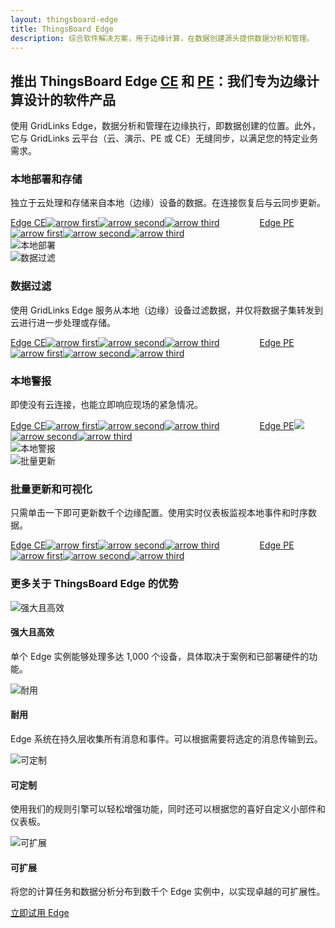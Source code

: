 ```yaml
---
layout: thingsboard-edge
title: ThingsBoard Edge
description: 综合软件解决方案，用于边缘计算，在数据创建源头提供数据分析和管理。
---
```


<section id="intro">
	<main>
		<h1 class="intro_title">推出 ThingsBoard Edge <a href="/docs/edge/getting-started-guides/what-is-edge/">CE</a> 和 <a href="/docs/pe/edge/getting-started-guides/what-is-edge/">PE</a>：我们专为边缘计算设计的软件产品</h1>
        <p class="labeling">使用 GridLinks Edge，数据分析和管理在边缘执行，即数据创建的位置。此外，它与 GridLinks 云平台（云、演示、PE 或 CE）无缝同步，以满足您的特定业务需求。</p>
	</main>
</section>

<section id="local-deployment">
    <main>
        <div id="background">
            <div class="main1"></div><div class="small1"></div><div class="small2"></div><div class="small3"></div><div class="small4"></div>
        </div>
        <div class="block">
            <div class="feature-des"><h3 class="item-heading">本地部署和存储</h3>
                <p>独立于云处理和存储来自本地（边缘）设备的数据。在连接恢复后与云同步更新。</p>
                <a class="read-more-button" href="/docs/edge/getting-started-guides/what-is-edge/">Edge CE<img class="arrow first" src="/images/pe/read-more-arrow.svg" alt="arrow first"><img class="arrow second" src="/images/pe/read-more-arrow.svg" alt="arrow second"><img class="arrow third" src="/images/pe/read-more-arrow.svg" alt="arrow third"></a>
                <a class="read-more-button" style="margin-left: 60px;" href="/docs/pe/edge/getting-started-guides/what-is-edge/">Edge PE<img class="arrow first" src="/images/pe/read-more-arrow.svg" alt="arrow first"><img class="arrow second" src="/images/pe/read-more-arrow.svg" alt="arrow second"><img class="arrow third" src="/images/pe/read-more-arrow.svg" alt="arrow third"></a>
            </div>
            <div class="block-img">
                <img src="/images/edge/local-deployment.svg" alt="本地部署">
            </div>
        </div>
    </main>
</section>

<section id="data-filtering">
    <main>
        <div class="block">
            <div class="block-img">
                <img src="/images/edge/data-filtering.svg" alt="数据过滤">
            </div>
            <div class="feature-des"><h3 class="item-heading">数据过滤</h3>
                <p>使用 GridLinks Edge 服务从本地（边缘）设备过滤数据，并仅将数据子集转发到云进行进一步处理或存储。</p>
                <a class="read-more-button" href="/docs/edge/getting-started-guides/what-is-edge/">Edge CE<img class="arrow first" src="/images/pe/read-more-arrow.svg" alt="arrow first"><img class="arrow second" src="/images/pe/read-more-arrow.svg" alt="arrow second"><img class="arrow third" src="/images/pe/read-more-arrow.svg" alt="arrow third"></a>
                <a class="read-more-button" style="margin-left: 60px;" href="/docs/pe/edge/getting-started-guides/what-is-edge/">Edge PE<img class="arrow first" src="/images/pe/read-more-arrow.svg" alt="arrow first"><img class="arrow second" src="/images/pe/read-more-arrow.svg" alt="arrow second"><img class="arrow third" src="/images/pe/read-more-arrow.svg" alt="arrow third"></a>
            </div>
        </div>
    </main>
</section>

<section id="local-alarms">
    <main>
        <div id="background">
            <div class="main2"></div><div class="small5"></div><div class="small6"></div><div class="small7"></div>
        </div>
        <div class="block">
            <div class="feature-des"><h3 class="item-heading">本地警报</h3>
                <p>即使没有云连接，也能立即响应现场的紧急情况。</p>
                <a class="read-more-button" href="/docs/edge/getting-started-guides/what-is-edge/">Edge CE<img class="arrow first" src="/images/pe/read-more-arrow.svg" alt="arrow first"><img class="arrow second" src="/images/pe/read-more-arrow.svg" alt="arrow second"><img class="arrow third" src="/images/pe/read-more-arrow.svg" alt="arrow third"></a>
                <a class="read-more-button" style="margin-left: 60px;" href="/docs/pe/edge/getting-started-guides/what-is-edge/">Edge PE<img class="arrow first" src="/images/pe/read-more-arrow.svg"><img class="arrow second" src="/images/pe/read-more-arrow.svg" alt="arrow second"><img class="arrow third" src="/images/pe/read-more-arrow.svg" alt="arrow third"></a>
            </div>
            <div class="block-img">
                <img src="/images/edge/local-alarms.svg" alt="本地警报">
            </div>
        </div>
    </main>
</section>

<section id="batch-update">
    <main>
        <div class="block">
            <div class="block-img">
                <img src="/images/edge/batch-update.svg" alt="批量更新">
            </div>
            <div class="feature-des"><h3 class="item-heading">批量更新和可视化</h3>
                <p>只需单击一下即可更新数千个边缘配置。使用实时仪表板监视本地事件和时序数据。</p>
                <a class="read-more-button" href="/docs/edge/getting-started-guides/what-is-edge/">Edge CE<img class="arrow first" src="/images/pe/read-more-arrow.svg" alt="arrow first"><img class="arrow second" src="/images/pe/read-more-arrow.svg" alt="arrow second"><img class="arrow third" src="/images/pe/read-more-arrow.svg" alt="arrow third"></a>
                <a class="read-more-button" style="margin-left: 60px;" href="/docs/pe/edge/getting-started-guides/what-is-edge/">Edge PE<img class="arrow first" src="/images/pe/read-more-arrow.svg" alt="arrow first"><img class="arrow second" src="/images/pe/read-more-arrow.svg" alt="arrow second"><img class="arrow third" src="/images/pe/read-more-arrow.svg" alt="arrow third"></a>
            </div>
        </div>
    </main>
</section>


<section id="bottom-features">
    <main>
        <div id="background">
            <div class="main3"></div><div class="small8"></div>
        </div>
        <h3>更多关于 ThingsBoard Edge 的优势</h3>
        <div class="cards row">
            <div class="col-lg-6">
                <div class="block">
                    <img src="/images/edge/robust-icon.svg" alt="强大且高效">
                    <div>
                        <h4 class="title">强大且高效</h4>
                        <p>单个 Edge 实例能够处理多达 1,000 个设备，具体取决于案例和已部署硬件的功能。</p>
                    </div>
                </div>
            </div>
            <div class="col-lg-6">
                <div class="block"><img src="/images/edge/durable-icon.svg" alt="耐用">
                    <div>
                        <h4 class="title">耐用</h4>
                        <p>Edge 系统在持久层收集所有消息和事件。可以根据需要将选定的消息传输到云。</p>
                    </div>
                </div>
            </div>
            <div class="col-lg-6">
                <div class="block"><img src="/images/edge/customizable-icon.svg" alt="可定制">
                    <div>
                    <h4 class="title">可定制</h4>
                    <p>使用我们的规则引擎可以轻松增强功能，同时还可以根据您的喜好自定义小部件和仪表板。</p>
                    </div>
                </div>
            </div>
            <div class="col-lg-6">
                <div class="block"><img src="/images/edge/scalable-icon.svg" alt="可扩展">
                    <div>
                    <h4 class="title">可扩展</h4>
                    <p>将您的计算任务和数据分析分布到数千个 Edge 实例中，以实现卓越的可扩展性。</p>
                    </div>
                </div>
            </div>
        </div>
    </main>
</section>

<section id="bottom">
    <a href="/docs/edge/getting-started/" class="bottom-button">立即试用 Edge</a>
</section>